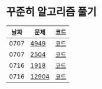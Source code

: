 # 꾸준히 알고리즘 풀기

| 날짜 | 문제                                           | 코드                        |
| ---- | ---------------------------------------------- | --------------------------- |
| 0707 | [4949](https://www.acmicpc.net/problem/4949)   | [코드](code/Main4949.java)  |
| 0707 | [2504](https://www.acmicpc.net/problem/2504)   | [코드](code/Main2504.java)  |
| 0716 | [1918](https://www.acmicpc.net/problem/1918)   | [코드](code/Main1918.java)  |
| 0716 | [12904](https://www.acmicpc.net/problem/12904) | [코드](code/Main12904.java) |
